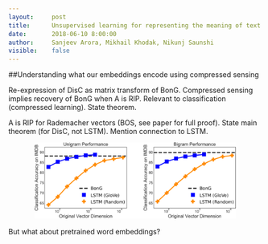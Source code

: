 ```yaml
---
layout:     post
title:      Unsupervised learning for representing the meaning of text
date:       2018-06-10 8:00:00
author:     Sanjeev Arora, Mikhail Khodak, Nikunj Saunshi
visible:    false
---
```


##Understanding what our embeddings encode using compressed sensing

Re-expression of DisC as matrix transform of BonG.
Compressed sensing implies recovery of BonG when A is RIP.
Relevant to classification (compressed learning). State theorem.

A is RIP for Rademacher vectors (BOS, see paper for full proof).
State main theorem (for DisC, not LSTM).
Mention connection to LSTM.

<div style="text-align:center;">
<img src="/assets/imdbperf_uni_bi.svg" style="width:400px;" />
</div>

But what about pretrained word embeddings?
